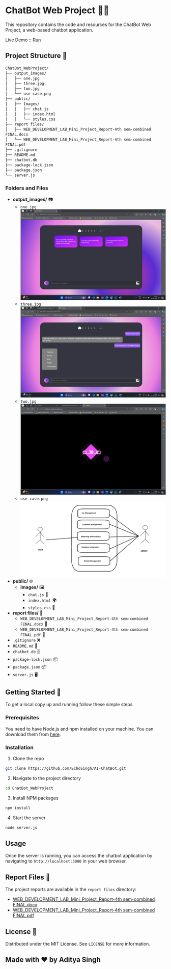 
# ChatBot Web Project 🤖💬

This repository contains the code and resources for the ChatBot Web Project, a web-based chatbot application.

Live Demo :: [Run](https://chat-bot-web-project.vercel.app/)

## Project Structure 📁

```
ChatBot_WebProject/
├── output_images/
│   ├── one.jpg
│   ├── three.jpg
│   ├── two.jpg
│   └── use case.png
├── public/
│   ├── Images/
│   │   ├── chat.js
│   |   ├── index.html
│   │   └── styles.css
├── report files/
│   ├── WEB_DEVELOPMENT_LAB_Mini_Project_Report-4th sem-combined FINAL.docx
│   └── WEB_DEVELOPMENT_LAB_Mini_Project_Report-4th sem-combined FINAL.pdf
├── .gitignore
├── README.md
├── chatbot.db
├── package-lock.json
├── package.json
└── server.js
```

### Folders and Files

- **output_images/** 📷
  - `one.jpg` ![one](output_images/one.jpg)
  - `three.jpg` ![three](output_images/three.jpg)
  - `two.jpg` ![two](output_images/two.jpg)
  - `use case.png` ![use case](output_images/use%20case.png)
- **public/** 🌐
  - **Images/** 🖼️
    - `chat.js` 📄
    - `index.html` 🌍
    - `styles.css` 🎨
- **report files/** 📝
  - `WEB_DEVELOPMENT_LAB_Mini_Project_Report-4th sem-combined FINAL.docx` 📄
  - `WEB_DEVELOPMENT_LAB_Mini_Project_Report-4th sem-combined FINAL.pdf` 📄
- `.gitignore` ❌
- `README.md` 📘
- `chatbot.db` 🗄️
- `package-lock.json` 📦
- `package.json` 📦
- `server.js` 🖥️

## Getting Started 🚀

To get a local copy up and running follow these simple steps.

### Prerequisites

You need to have Node.js and npm installed on your machine. You can download them from [here](https://nodejs.org/).

### Installation

1. Clone the repo

```sh
git clone https://github.com/EchoSingh/AI-ChatBot.git
```

2. Navigate to the project directory

```sh
cd ChatBot_WebProject
```

3. Install NPM packages

```sh
npm install
```

4. Start the server

```sh
node server.js
```

## Usage

Once the server is running, you can access the chatbot application by navigating to `http://localhost:3000` in your web browser.


## Report Files 📝

The project reports are available in the `report files` directory:

- [WEB_DEVELOPMENT_LAB_Mini_Project_Report-4th sem-combined FINAL.docx](report%20files/WEB_DEVELOPMENT_LAB_Mini_Project_Report-4th%20sem-combined%20FINAL.docx)
- [WEB_DEVELOPMENT_LAB_Mini_Project_Report-4th sem-combined FINAL.pdf](report%20files/WEB_DEVELOPMENT_LAB_Mini_Project_Report-4th%20sem-combined%20FINAL.pdf)


## License 📄

Distributed under the MIT License. See `LICENSE` for more information.

## Made with ❤️ by Aditya Singh

